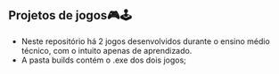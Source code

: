 ## Projetos de jogos🎮🕹

- Neste repositório há 2 jogos desenvolvidos durante o ensino médio técnico, com o intuito apenas de aprendizado.
- A pasta builds contém o .exe dos dois jogos;